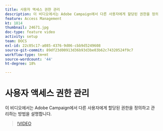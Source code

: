 ```yaml
---
title: 사용자 액세스 권한 관리
description: 이 비디오에서는 Adobe Campaign에서 다른 사용자에게 할당된 권한을 정의하고 관리하는 방법을 설명합니다.
feature: Access Management
kt: 1814
thumbnail: 24671.jpg
doc-type: feature video
activity: setup
team: DOCS
exl-id: 22c05c17-a085-4376-9d06-cbb9d5249608
source-git-commit: 89df23d00913d36b93d3be03b62c74320524f9c7
workflow-type: tm+mt
source-wordcount: '44'
ht-degree: 18%

---
```


# 사용자 액세스 권한 관리

이 비디오에서는 Adobe Campaign에서 다른 사용자에게 할당된 권한을 정의하고 관리하는 방법을 설명합니다.

>[!VIDEO](https://video.tv.adobe.com/v/24671?quality=12&learn=on)
